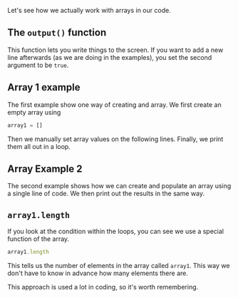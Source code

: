 Let's see how we actually work with arrays in our code.

## The `output()` function
This function lets you write things to the screen. If you want to add a new line afterwards (as we are doing in the examples), you set the second argument to be `true`.

## Array 1 example
The first example show one way of creating and array. We first create an empty array using 

```javascript
array1 = []
```

Then we manually set array values on the following lines. Finally, we print them all out in a loop.

## Array Example 2
The second example shows how we can create and populate an array using a single line of code. We then print out the results in the same way.

## `array1.length`
If you look at the condition within the loops, you can see we use a special function of the array.

```javascript
array1.length
```
This tells us the number of elements in the array called `array1`. This way we don't have to know in advance how many elements there are.

This approach is used a lot in coding, so it's worth remembering.

